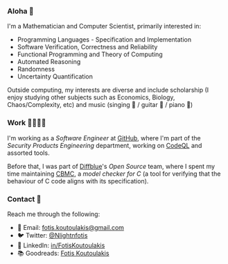 ### Aloha 👋

I'm a Mathematician and Computer Scientist, primarily interested in:

* Programming Languages - Specification and Implementation
* Software Verification, Correctness and Reliability
* Functional Programming and Theory of Computing
* Automated Reasoning
* Randomness
* Uncertainty Quantification

Outside computing, my interests are diverse and include scholarship (I enjoy studying other subjects such
as Economics, Biology, Chaos/Complexity, etc) and music (singing 🎤 / guitar 🎸 / piano 🎹)

### Work 👨🏻‍💻💸

I'm working as a *Software Engineer* at [GitHub](https://github.com/github), where I'm part of
the *Security Products Engineering* department, working on [CodeQL](https://codeql.github.com)
and assorted tools.

Before that, I was part of [Diffblue](https://www.diffblue.com)'s *Open Source* team, where I spent my time
maintaining [CBMC](https://github.com/diffblue/cbmc), a *model checker for C* (a tool for verifying that the
behaviour of C code aligns with its specification).

### Contact 🤝

Reach me through the following:

* 📧 Email: fotis.koutoulakis@gmail.com
* 🐦 Twitter: [@Nlightnfotis](https://twitter.com/NlightNFotis)
* 🔗 LinkedIn: [in/FotisKoutoulakis](https://www.linkedin.com/in/fotiskoutoulakis/)
* 📚 Goodreads: [Fotis Koutoulakis](https://www.goodreads.com/nlightnfotis)
